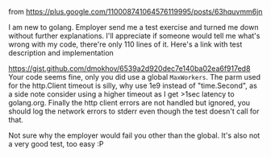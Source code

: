 from https://plus.google.com/110008741064576119995/posts/63hquvmm6jn

I am new to golang. Employer send me a test exercise and turned me down without further explanations.
I'll appreciate if someone would tell me what's wrong with my code, there're only 110 lines of it. Here's a link with test description and implementation

https://gist.github.com/dmokhov/6539a2d920dec7e140ba02ea6f917ed8
Your code seems fine, only you did use a global `MaxWorkers`. The parm used for the http.Client timeout is silly, why use 1e9 instead of "time.Second", as a side note consider using a higher timeout as I get >1sec latency to golang.org. Finally the http client errors are not handled but ignored, you should log the network errors to stderr even though the test doesn't call for that.

Not sure why the employer would fail you other than the global. It's also not a very good test, too easy :P
